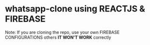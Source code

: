 # whatsapp-clone using REACTJS & FIREBASE

Note: If you are cloning the repo, use your own FIREBASE CONFIGURATIONS others **IT WON'T WORK** correctly
